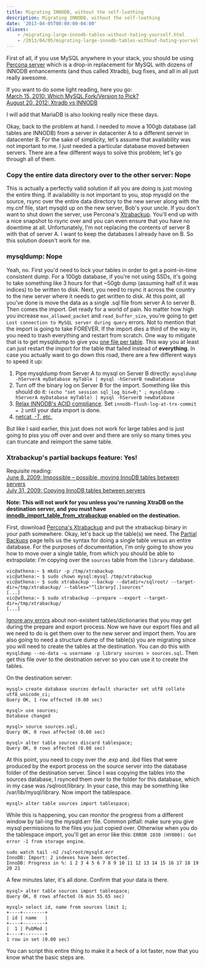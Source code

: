 ```yaml
---
title: Migrating INNODB, without the self-loathing
description: Migrating INNODB, without the self-loathing
date: '2013-04-05T00:00:00-04:00'
aliases:
    - /migrating-large-innodb-tables-without-hating-yourself.html
    - /2013/04/05/migrating-large-innodb-tables-without-hating-yourself/
---
```


First of all, if you use MySQL anywhere in your stack, you should be using [Percona server](http://www.percona.com/software/percona-server/feature-comparison) which is a drop-in replacement for MySQL with dozens of INNODB enhancements (and thus called Xtradb), bug fixes, and all in all just really awesome.

If you want to do some light reading, here you go:  
[March 15, 2010: Which MySQL Fork/Version to Pick?](http://stackoverflow.com/questions/2450534/which-mysql-fork-version-to-pick)  
[August 20, 2012: Xtradb vs INNODB](http://stackoverflow.com/questions/12037363/xtradb-vs-innodb)

I will add that MariaDB is also looking really nice these days.

Okay, back to the problem at hand. I needed to move a 100gb database (all tables are INNODB) from a server in datacenter A to a different server in datacenter B. For the sake of simplicity, let's assume that availability was not important to me. I just needed a particular database moved between servers. There are a few different ways to solve this problem; let's go through all of them.

### Copy the entire data directory over to the other server: Nope
This is actually a perfectly valid solution if all you are doing is just moving the entire thing. If availability is not important to you, stop mysqld on the source, rsync over the entire data directory to the new server along with the my.cnf file, start mysqld up on the new server, Bob's your uncle. If you don't want to shut down the server, use Percona's <a href="http://www.percona.com/doc/percona-xtrabackup/">Xtrabackup</a>. You'll end up with a nice snapshot to rsync over and you can even ensure that you have no downtime at all. Unfortunately, I'm not replacing the contents of server B with that of server A. I want to keep the databases I already have on B. So this solution doesn't work for me.

### mysqldump: Nope

Yeah, no. First you'd need to lock your tables in order to get a point-in-time consistent dump. For a 100gb database, if you're not using SSDs, it's going to take something like 3 hours for that ~50gb dump (assuming half of it was indices) to be written to disk. Next, you need to rsync it across the country to the new server where it needs to get written to disk. At this point, all you've done is move the data as a single .sql file from server A to server B. Then comes the import. Get ready for a world of pain. No matter how high you increase `max_allowed_packet` and `read_buffer_size`, you're going to get `Lost connection to MySQL server during query` errors. Not to mention that the import is going to take FOREVER. If the import dies a third of the way in, you need to trash everything and restart from scratch. One way to mitigate that is to get mysqldump to give you [one file per table](http://stackoverflow.com/a/134296/115778). This way you at least can just restart the import for the table that failed instead of **everything**. In case you actually want to go down this road, there are a few different ways to speed it up:

1. Pipe mysqldump from Server A to mysql on Server B directly:
    `mysqldump -hServerA myDatabase myTable | mysql -hServerB newDatabase`
2. Turn off the binary log on Server B for the import. Something like this should do it:
    `(echo "set session sql_log_bin=0;" ; mysqldump -hServerA myDatabase myTable) | mysql -hServerB newDatabase`
3. [Relax INNODB's ACID compliance](http://stackoverflow.com/questions/10458095/innodb-bottleneck-relaxing-acid-to-improve-performance). Set `innodb-flush-log-at-trx-commit = 2` until your data import is done.
4. [netcat, -T, etc.](http://stackoverflow.com/questions/131085/whats-the-quickest-way-to-dump-load-a-mysql-innodb-database-using-mysqldump)

But like I said earlier, this just does not work for large tables and is just going to piss you off over and over and there are only so many times you can truncate and reimport the same table.

### Xtrabackup's partial backups feature: Yes!

Requisite reading:  
[June 8, 2009: Impossible – possible, moving InnoDB tables between servers](http://www.mysqlperformanceblog.com/2009/06/08/impossible-possible-moving-innodb-tables-between-servers/)  
[July 31, 2009: Copying InnoDB tables between servers](http://www.mysqlperformanceblog.com/2009/07/31/copying-innodb-tables-between-servers/)

**Note: This will not work for you unless you're running XtraDB on the destination server, and you must have [innodb_import_table_from_xtrabackup](http://www.percona.com/doc/percona-server/5.5/management/innodb_expand_import.html#innodb_import_table_from_xtrabackup) enabled on the destination.**

First, download [Percona's Xtrabackup](http://www.percona.com/doc/percona-xtrabackup/) and put the xtrabackup binary in your path somewhere. Okay, let's back up the table(s) we need. The [Partial Backups](http://www.percona.com/doc/percona-xtrabackup/xtrabackup_bin/partial_backups.html) page tells us the syntax for doing a single table versus an entire database. For the purposes of documentation, I'm only going to show you how to move over a single table, from which you should be able to extrapolate: I'm copying over the `sources` table from the `library` database.

    vic@athena:~ $ mkdir -p /tmp/xtrabackup
    vic@athena:~ $ sudo chown mysql:mysql /tmp/xtrabackup
    vic@athena:~ $ sudo xtrabackup --backup --datadir=/sqlroot/ --target-dir=/tmp/xtrabackup/ --tables="^library[.]sources"
    [...]
    vic@athena:~ $ sudo xtrabackup --prepare --export --target-dir=/tmp/xtrabackup/
    [...]


[Ignore any errors](http://www.percona.com/doc/percona-xtrabackup/xtrabackup_bin/partial_backups.html#preparing-the-backup) about non-existent tables/dictionaries that you may get during the prepare and export process. Now we have our export files and all we need to do is get them over to the new server and import them. You are also going to need a structure dump of the table(s) you are migrating since you will need to create the tables at the destination. You can do this with `mysqldump --no-data -u username -p library sources > sources.sql`. Then get this file over to the destination server so you can use it to create the tables.

On the destination server:

    mysql> create database sources default character set utf8 collate utf8_unicode_ci;
    Query OK, 1 row affected (0.00 sec)

    mysql> use sources;
    Database changed

    mysql> source sources.sql;
    Query OK, 0 rows affected (0.00 sec)

    mysql> alter table sources discard tablespace;
    Query OK, 0 rows affected (0.08 sec)

At this point, you need to copy over the .exp and .ibd files that were produced by the export process on the source server into the database folder of the destination server. Since I was copying the tables into the sources database, I rsynced them over to the folder for this database, which in my case was /sqlroot/library. In your case, this may be something like /var/lib/mysql/library. Now import the tablespace.

    mysql> alter table sources import tablespace;

While this is happening, you can monitor the progress from a different window by tail-ing the mysqld.err file. Common pitfall: make sure you give mysql permissions to the files you just copied over. Otherwise when you do the tablespace import, you'll get an error like this: `ERROR 1030 (HY000): Got error -1 from storage engine`.

    sudo watch tail -n2 /sqlroot/mysqld.err
    InnoDB: Import: 2 indexes have been detected.
    InnoDB: Progress in %: 1 2 3 4 5 6 7 8 9 10 11 12 13 14 15 16 17 18 19 20 21

A few minutes later, it's all done. Confirm that your data is there.

    mysql> alter table sources import tablespace;
    Query OK, 0 rows affected (6 min 55.65 sec)

    mysql> select id, name from sources limit 1;
    +----+--------+
    | id | name   |
    +----+--------+
    |  1 | PubMed |
    +----+--------+
    1 row in set (0.00 sec)

You can script this entire thing to make it a heck of a lot faster, now that you know what the basic steps are.
